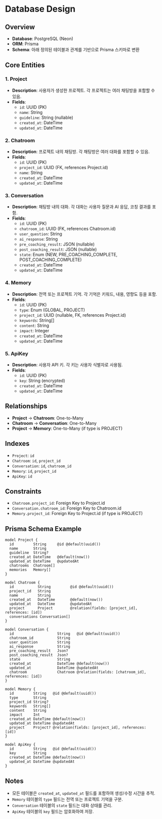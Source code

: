# Database Design

## Overview
- **Database**: PostgreSQL (Neon)
- **ORM**: Prisma
- **Schema**: 아래 정의된 테이블과 관계를 기반으로 Prisma 스키마로 변환

## Core Entities

### 1. Project
- **Description**: 사용자가 생성한 프로젝트. 각 프로젝트는 여러 채팅방을 포함할 수 있음.
- **Fields**:
  - `id`: UUID (PK)
  - `name`: String
  - `guideline`: String (nullable)
  - `created_at`: DateTime
  - `updated_at`: DateTime

### 2. Chatroom
- **Description**: 프로젝트 내의 채팅방. 각 채팅방은 여러 대화를 포함할 수 있음.
- **Fields**:
  - `id`: UUID (PK)
  - `project_id`: UUID (FK, references Project.id)
  - `name`: String
  - `created_at`: DateTime
  - `updated_at`: DateTime

### 3. Conversation
- **Description**: 채팅방 내의 대화. 각 대화는 사용자 질문과 AI 응답, 코칭 결과를 포함.
- **Fields**:
  - `id`: UUID (PK)
  - `chatroom_id`: UUID (FK, references Chatroom.id)
  - `user_question`: String
  - `ai_response`: String
  - `pre_coaching_result`: JSON (nullable)
  - `post_coaching_result`: JSON (nullable)
  - `state`: Enum (NEW, PRE_COACHING_COMPLETE, POST_COACHING_COMPLETE)
  - `created_at`: DateTime
  - `updated_at`: DateTime

### 4. Memory
- **Description**: 전역 또는 프로젝트 기억. 각 기억은 키워드, 내용, 영향도 등을 포함.
- **Fields**:
  - `id`: UUID (PK)
  - `type`: Enum (GLOBAL, PROJECT)
  - `project_id`: UUID (nullable, FK, references Project.id)
  - `keywords`: String[]
  - `content`: String
  - `impact`: Integer
  - `created_at`: DateTime
  - `updated_at`: DateTime

### 5. ApiKey
- **Description**: 사용자 API 키. 각 키는 사용자 식별자로 사용됨.
- **Fields**:
  - `id`: UUID (PK)
  - `key`: String (encrypted)
  - `created_at`: DateTime
  - `updated_at`: DateTime

## Relationships
- **Project** → **Chatroom**: One-to-Many
- **Chatroom** → **Conversation**: One-to-Many
- **Project** → **Memory**: One-to-Many (if type is PROJECT)

## Indexes
- `Project`: `id`
- `Chatroom`: `id`, `project_id`
- `Conversation`: `id`, `chatroom_id`
- `Memory`: `id`, `project_id`
- `ApiKey`: `id`

## Constraints
- `Chatroom.project_id`: Foreign Key to Project.id
- `Conversation.chatroom_id`: Foreign Key to Chatroom.id
- `Memory.project_id`: Foreign Key to Project.id (if type is PROJECT)

## Prisma Schema Example
```prisma
model Project {
  id         String     @id @default(uuid())
  name       String
  guideline  String?
  created_at DateTime   @default(now())
  updated_at DateTime   @updatedAt
  chatrooms  Chatroom[]
  memories   Memory[]
}

model Chatroom {
  id           String         @id @default(uuid())
  project_id   String
  name         String
  created_at   DateTime       @default(now())
  updated_at   DateTime       @updatedAt
  project      Project        @relation(fields: [project_id], references: [id])
  conversations Conversation[]
}

model Conversation {
  id                    String   @id @default(uuid())
  chatroom_id           String
  user_question         String
  ai_response           String
  pre_coaching_result   Json?
  post_coaching_result  Json?
  state                 String
  created_at            DateTime @default(now())
  updated_at            DateTime @updatedAt
  chatroom              Chatroom @relation(fields: [chatroom_id], references: [id])
}

model Memory {
  id         String   @id @default(uuid())
  type       String
  project_id String?
  keywords   String[]
  content    String
  impact     Int
  created_at DateTime @default(now())
  updated_at DateTime @updatedAt
  project    Project? @relation(fields: [project_id], references: [id])
}

model ApiKey {
  id         String   @id @default(uuid())
  key        String
  created_at DateTime @default(now())
  updated_at DateTime @updatedAt
}
```

## Notes
- 모든 테이블은 `created_at`, `updated_at` 필드를 포함하여 생성/수정 시간을 추적.
- `Memory` 테이블의 `type` 필드는 전역 또는 프로젝트 기억을 구분.
- `Conversation` 테이블의 `state` 필드는 대화 상태를 관리.
- `ApiKey` 테이블의 `key` 필드는 암호화하여 저장.